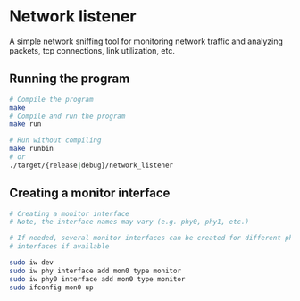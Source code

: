 # Network listener
A simple network sniffing tool for monitoring network traffic and analyzing packets, tcp connections, link utilization, etc.

## Running the program
```bash
# Compile the program
make
# Compile and run the program
make run

# Run without compiling
make runbin
# or
./target/{release|debug}/network_listener
```


## Creating a monitor interface
```bash
# Creating a monitor interface
# Note, the interface names may vary (e.g. phy0, phy1, etc.)

# If needed, several monitor interfaces can be created for different phy
# interfaces if available

sudo iw dev
sudo iw phy interface add mon0 type monitor
sudo iw phy0 interface add mon0 type monitor
sudo ifconfig mon0 up
```